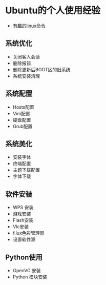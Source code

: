 # Ubuntu的个人使用经验

- [有趣的linux命令](/6.有趣的linux命令/命令.md)


## 系统优化
  * 关闭客人会话
  * 删除报错
  * 删除更新后BOOT区的旧系统
  * 系统安装清理

## 系统配置
  * Hosts配置
  * Vim配置
  * 硬盘配置
  * Grub配置

## 系统美化
  * 安装字体
  * 终端配置
  * 主题下载配置
  * 字体下载

## 软件安装
  * WPS 安装
  * 游戏安装
  * Flash安装
  * Vlc安装
  * f.lux色彩管理器
  * 设置软件源

## Python使用
  * OpenVC 安装
  * Python 模块安装
